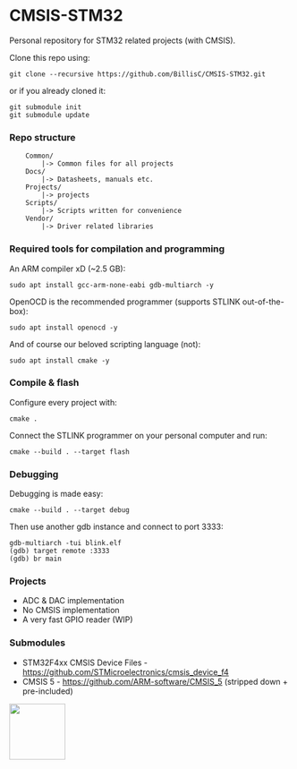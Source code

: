 # CMSIS-STM32
Personal repository for STM32 related projects (with CMSIS).

Clone this repo using:
```
git clone --recursive https://github.com/BillisC/CMSIS-STM32.git
```
or if you already cloned it:
```
git submodule init
git submodule update
```

### Repo structure
```
    Common/
        |-> Common files for all projects
    Docs/
        |-> Datasheets, manuals etc.
    Projects/
        |-> projects
    Scripts/
        |-> Scripts written for convenience
    Vendor/
        |-> Driver related libraries
```

### Required tools for compilation and programming
An ARM compiler xD (~2.5 GB):
```
sudo apt install gcc-arm-none-eabi gdb-multiarch -y
```
OpenOCD is the recommended programmer (supports STLINK out-of-the-box):
```
sudo apt install openocd -y
```
And of course our beloved scripting language (not):
```
sudo apt install cmake -y
```

### Compile & flash
Configure every project with:
```
cmake .
```
Connect the STLINK programmer on your personal computer and run:
```
cmake --build . --target flash
```

### Debugging
Debugging is made easy:
```
cmake --build . --target debug
```
Then use another gdb instance and connect to port 3333:
```
gdb-multiarch -tui blink.elf
(gdb) target remote :3333
(gdb) br main
```

### Projects
- ADC & DAC implementation
- No CMSIS implementation
- A very fast GPIO reader (WIP)

### Submodules
-  STM32F4xx CMSIS Device Files - https://github.com/STMicroelectronics/cmsis_device_f4
-  CMSIS 5 - https://github.com/ARM-software/CMSIS_5 (stripped down + pre-included)

<img src="https://img1.daumcdn.net/thumb/R800x0/?scode=mtistory2&fname=https%3A%2F%2Fblog.kakaocdn.net%2Fdn%2FbHD7Cc%2Fbtr0oAASgS8%2FlNeBfxpoVtgVsKVdrXyeLk%2Fimg.png" width="100px">
